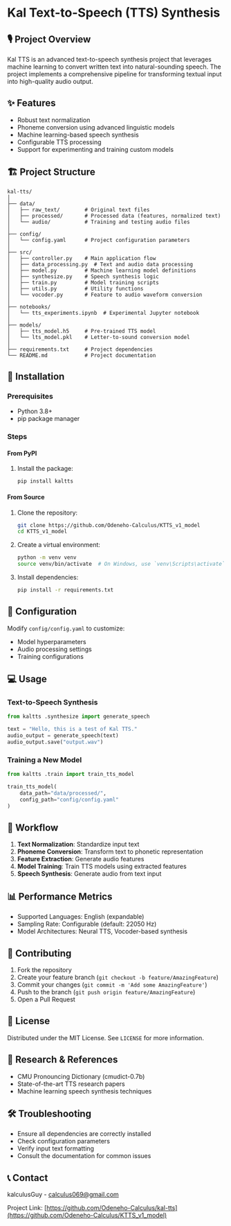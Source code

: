 # Kal Text-to-Speech (TTS) Synthesis

## 🎙️ Project Overview

Kal TTS is an advanced text-to-speech synthesis project that leverages machine learning to convert written text into natural-sounding speech. The project implements a comprehensive pipeline for transforming textual input into high-quality audio output.

## ✨ Features

- Robust text normalization
- Phoneme conversion using advanced linguistic models
- Machine learning-based speech synthesis
- Configurable TTS processing
- Support for experimenting and training custom models

## 🏗️ Project Structure

```
kal-tts/
│
├── data/
│   ├── raw_text/        # Original text files
│   ├── processed/       # Processed data (features, normalized text)
│   └── audio/           # Training and testing audio files
│
├── config/
│   └── config.yaml      # Project configuration parameters
│
├── src/
│   ├── controller.py    # Main application flow
│   ├── data_processing.py  # Text and audio data processing
│   ├── model.py         # Machine learning model definitions
│   ├── synthesize.py    # Speech synthesis logic
│   ├── train.py         # Model training scripts
│   ├── utils.py         # Utility functions
│   └── vocoder.py       # Feature to audio waveform conversion
│
├── notebooks/
│   └── tts_experiments.ipynb  # Experimental Jupyter notebook
│
├── models/
│   ├── tts_model.h5     # Pre-trained TTS model
│   └── lts_model.pkl    # Letter-to-sound conversion model
│
├── requirements.txt     # Project dependencies
└── README.md            # Project documentation
```

## 🚀 Installation

### Prerequisites
- Python 3.8+
- pip package manager

### Steps

#### From PyPI
1. Install the package:
   ```bash
   pip install kaltts 
   ```

#### From Source
1. Clone the repository:
   ```bash
   git clone https://github.com/Odeneho-Calculus/KTTS_v1_model
   cd KTTS_v1_model
   ```

2. Create a virtual environment:
   ```bash
   python -m venv venv
   source venv/bin/activate  # On Windows, use `venv\Scripts\activate`
   ```

3. Install dependencies:
   ```bash
   pip install -r requirements.txt
   ```

## 🔧 Configuration

Modify `config/config.yaml` to customize:
- Model hyperparameters
- Audio processing settings
- Training configurations

## 💻 Usage

### Text-to-Speech Synthesis
```python
from kaltts .synthesize import generate_speech

text = "Hello, this is a test of Kal TTS."
audio_output = generate_speech(text)
audio_output.save("output.wav")
```

### Training a New Model
```python
from kaltts .train import train_tts_model

train_tts_model(
    data_path="data/processed/",
    config_path="config/config.yaml"
)
```

## 🧠 Workflow

1. **Text Normalization**: Standardize input text
2. **Phoneme Conversion**: Transform text to phonetic representation
3. **Feature Extraction**: Generate audio features
4. **Model Training**: Train TTS models using extracted features
5. **Speech Synthesis**: Generate audio from text input

## 📊 Performance Metrics

- Supported Languages: English (expandable)
- Sampling Rate: Configurable (default: 22050 Hz)
- Model Architectures: Neural TTS, Vocoder-based synthesis

## 🤝 Contributing

1. Fork the repository
2. Create your feature branch (`git checkout -b feature/AmazingFeature`)
3. Commit your changes (`git commit -m 'Add some AmazingFeature'`)
4. Push to the branch (`git push origin feature/AmazingFeature`)
5. Open a Pull Request

## 📜 License

Distributed under the MIT License. See `LICENSE` for more information.

## 🔬 Research & References

- CMU Pronouncing Dictionary (cmudict-0.7b)
- State-of-the-art TTS research papers
- Machine learning speech synthesis techniques

## 🛠️ Troubleshooting

- Ensure all dependencies are correctly installed
- Check configuration parameters
- Verify input text formatting
- Consult the documentation for common issues

## 📞 Contact

kalculusGuy - [calculus069@gmail.com](mailto:calculus069@gmail.com)

Project Link: [https://github.com/Odeneho-Calculus/kal-tts](https://github.com/Odeneho-Calculus/KTTS_v1_model)
